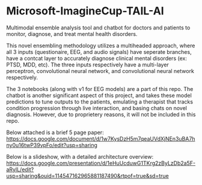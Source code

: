 # Microsoft-ImagineCup-TAIL-AI
Multimodal ensemble analysis tool and chatbot for doctors and patients to monitor, diagnose, and treat mental health disorders.

This novel ensembling methodology utilizes a multiheaded approach, where all 3 inputs (questionaire, EEG, and audio signals) have seperate branches, have a contcat layer to accurately diagnose clinical mental disorders (ex: PTSD, MDD, etc). The three inputs respectively have a multi-layer perceptron, convolutional neural network, and convolutional neural network respectively.

The 3 notebooks (along with v1 for EEG models) are a part of this repo. The chatbot is another significant aspect of this project, and takes these model predictions to tune outputs to the patients, emulating a therapist that tracks condition progression through live interaction, and basing chats on novel diagnosis. However, due to proprietery reasons, it will not be included in this repo.

Below attached is a brief 5 page paper:
https://docs.google.com/document/d/1w7KysDzH5m7qeaUVdXjNEn3uBA7hny0u16twP39vpFo/edit?usp=sharing

Below is a slideshow, with a detailed architecture overview:
https://docs.google.com/presentation/d/1eHuUcduwG1TKrg2zByLzDb2a5F-aRylL/edit?usp=sharing&ouid=114547162965881187490&rtpof=true&sd=true
